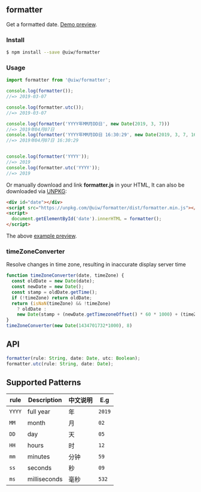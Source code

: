 formatter
---

Get a formatted date. [Demo preview](https://codepen.io/jaywcjlove/pen/zbZKmq).

### Install

```bash
$ npm install --save @uiw/formatter
```

### Usage

```js
import formatter from '@uiw/formatter';

console.log(formatter());
//=> 2019-03-07

console.log(formatter.utc());
//=> 2019-03-07

console.log(formatter('YYYY年MM月DD日', new Date(2019, 3, 7)))
//=> 2019年04月07日
console.log(formatter('YYYY年MM月DD日 16:30:29', new Date(2019, 3, 7, 16, 30, 29)))
//=> 2019年04月07日 16:30:29


console.log(formatter('YYYY'));
//=> 2019
console.log(formatter.utc('YYYY'));
//=> 2019
```

Or manually download and link **formatter.js** in your HTML, It can also be downloaded via [UNPKG](https://unpkg.com/@uiw/formatter):

```html
<div id="date"></div>
<script src="https://unpkg.com/@uiw/formatter/dist/formatter.min.js"></script>
<script>
  document.getElementById('date').innerHTML = formatter();
</script>
```

The above [example preview](https://codepen.io/jaywcjlove/pen/zbZKmq).

### timeZoneConverter

Resolve changes in time zone, resulting in inaccurate display server time

```js
function timeZoneConverter(date, timeZone) {
  const oldDate = new Date(date);
  const newDate = new Date();
  const stamp = oldDate.getTime();
  if (!timeZone) return oldDate;
  return (isNaN(timeZone) && !timeZone)
    ? oldDate :
    new Date(stamp + (newDate.getTimezoneOffset() * 60 * 1000) + (timeZone * 60 * 60 * 1000));
}
timeZoneConverter(new Date(1434701732*1000), 8)
```

## API

```js
formatter(rule: String, date: Date, utc: Boolean);
formatter.utc(rule: String, date: Date);
```

## Supported Patterns

| rule | Description | 中文说明 | E.g |
|--------- |-------- |--------- |-------- |
| `YYYY` | full year | 年 | `2019` |
| `MM` | month | 月 | `02` |
| `DD` | day | 天 | `05` |
| `HH` | hours | 时 | `12` |
| `mm` | minutes | 分钟 | `59` |
| `ss` | seconds | 秒 | `09` |
| `ms` | milliseconds | 毫秒 | `532` |
